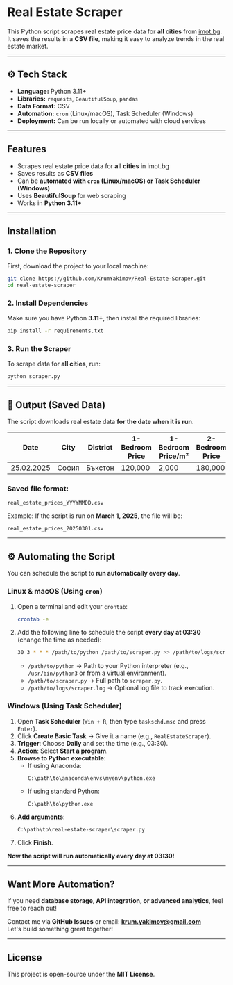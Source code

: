 
# Real Estate Scraper

This Python script scrapes real estate price data for **all cities** from [imot.bg](https://www.imot.bg/pcgi/imot.cgi?act=14).  
It saves the results in a **CSV file**, making it easy to analyze trends in the real estate market.  

---

## ⚙️ Tech Stack
- **Language:** Python 3.11+
- **Libraries:** `requests`, `BeautifulSoup`, `pandas`
- **Data Format:** CSV
- **Automation:** `cron` (Linux/macOS), Task Scheduler (Windows)
- **Deployment:** Can be run locally or automated with cloud services

---

##  Features
- Scrapes real estate price data for **all cities** in imot.bg 
- Saves results as **CSV files**  
- Can be **automated with `cron` (Linux/macOS) or Task Scheduler (Windows)**  
- Uses **BeautifulSoup** for web scraping  
- Works in **Python 3.11+**  

---

## Installation

### **1. Clone the Repository**
First, download the project to your local machine:
```sh
git clone https://github.com/KrumYakimov/Real-Estate-Scraper.git
cd real-estate-scraper
```

### **2. Install Dependencies**
Make sure you have Python **3.11+**, then install the required libraries:
```sh
pip install -r requirements.txt
```

### **3. Run the Scraper**
To scrape data for **all cities**, run:
```sh
python scraper.py
```

---

## 📂 Output (Saved Data)

The script downloads real estate data **for the date when it is run**.  

| Date       | City  | District | 1-Bedroom Price | 1-Bedroom Price/m² | 2-Bedroom Price | 2-Bedroom Price/m² | 3-Bedroom Price | 3-Bedroom Price/m² | Link                                                                                                                                                    |
|------------|-------|----------|-----------------|--------------------|-----------------|--------------------|-----------------|--------------------|---------------------------------------------------------------------------------------------------------------------------------------------------------|
| 25.02.2025 | София | Бъкстон  | 120,000         | 2,000              | 180,000         | 1,800              | 250,000         | 1,700              | [View](https://www.imot.bg//pcgi/imot.cgi?act=14&actions=2&pn=0&town=София&craion=Бъкстон&year=2025&date=25.2.2025&pt=1~2~3~~&nr=43~43~43~~&cr=7~7~7~~) |

### **Saved file format**:
```
real_estate_prices_YYYYMMDD.csv
```
Example: If the script is run on **March 1, 2025**, the file will be:
```
real_estate_prices_20250301.csv
```

---

## ⚙️ **Automating the Script**

You can schedule the script to **run automatically every day**.  

### **Linux & macOS (Using `cron`)**
1. Open a terminal and edit your `crontab`:
   ```sh
   crontab -e
   ```
2. Add the following line to schedule the script **every day at 03:30** (change the time as needed):
   ```sh
   30 3 * * * /path/to/python /path/to/scraper.py >> /path/to/logs/scraper.log 2>&1
   ```
   - `/path/to/python` → Path to your Python interpreter (e.g., `/usr/bin/python3` or from a virtual environment).  
   - `/path/to/scraper.py` → Full path to `scraper.py`.  
   - `/path/to/logs/scraper.log` → Optional log file to track execution.


### **Windows (Using Task Scheduler)**
1. Open **Task Scheduler** (`Win + R`, then type `taskschd.msc` and press `Enter`).
2. Click **Create Basic Task** → Give it a name (e.g., `RealEstateScraper`).
3. **Trigger**: Choose **Daily** and set the time (e.g., 03:30).
4. **Action**: Select **Start a program**.
5. **Browse to Python executable**:
   - If using Anaconda:  
     ```
     C:\path\to\anaconda\envs\myenv\python.exe
     ```
   - If using standard Python:  
     ```
     C:\path\to\python.exe
     ```
6. **Add arguments**:  
   ```
   C:\path\to\real-estate-scraper\scraper.py
   ```
7. Click **Finish**.  

**Now the script will run automatically every day at 03:30!**

---

## Want More Automation?
If you need **database storage, API integration, or advanced analytics**, feel free to reach out!  

Contact me via **GitHub Issues** or email: **krum.yakimov@gmail.com**  
Let's build something great together! 

---

## License
This project is open-source under the **MIT License**.